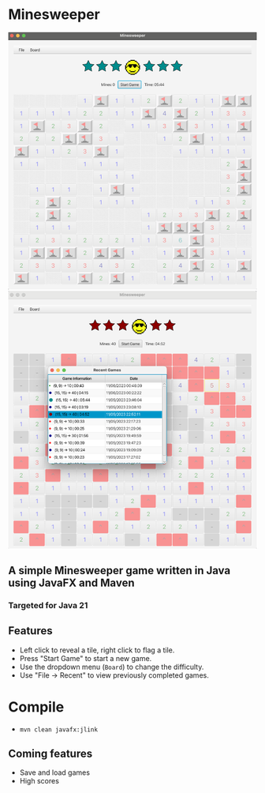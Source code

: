 # Minesweeper
<img src="./src/main/resources/images/minesweeper6star15x15.png" width="600"/> <img src="./src/main/resources/images/minesweeperPrevGame.png" width="600"/> 

## A simple Minesweeper game written in Java using JavaFX and Maven
### Targeted for Java 21

## Features
* Left click to reveal a tile, right click to flag a tile.
* Press "Start Game" to start a new game.
* Use the dropdown menu (`Board`) to change the difficulty.
* Use "File -> Recent" to view previously completed games.

# Compile
* `mvn clean javafx:jlink`

## Coming features
* Save and load games
* High scores
